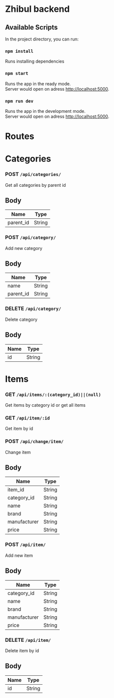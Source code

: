 # Zhibul backend

## Available Scripts

In the project directory, you can run:

### `npm install`

Runs installing dependencies

### `npm start`

Runs the app in the ready mode.\
Server would open on adress [http://localhost:5000](http://localhost:5000).

### `npm run dev`

Runs the app in the development mode.\
Server would open on adress [http://localhost:5000](http://localhost:5000).

# Routes

# Categories

### POST `/api/categories/`

Get all categories by parent id

## Body

| Name      | Type   |
| --------- | ------ |
| parent_id | String |

### POST `/api/category/`

Add new category

## Body

| Name      | Type   |
| --------- | ------ |
| name      | String |
| parent_id | String |

### DELETE `/api/category/`

Delete category

## Body

| Name | Type   |
| ---- | ------ |
| id   | String |

# Items

### GET `/api/items/:(category_id)||(null)`

Get items by category id or get all items

### GET `/api/item/:id`

Get item by id

### POST `/api/change/item/`

Change item

## Body

| Name         | Type   |
| ------------ | ------ |
| item_id      | String |
| category_id  | String |
| name         | String |
| brand        | String |
| manufacturer | String |
| price        | String |

### POST `/api/item/`

Add new item

## Body

| Name         | Type   |
| ------------ | ------ |
| category_id  | String |
| name         | String |
| brand        | String |
| manufacturer | String |
| price        | String |

### DELETE `/api/item/`

Delete item by id

## Body

| Name | Type   |
| ---- | ------ |
| id   | String |
